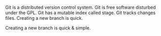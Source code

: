 Git is a distributed version control system.
Git is free software disturbed under the GPL.
Git has a mutable index called stage.
Git tracks changes files.
Creating a new branch is quick.


Creating a new branch is quick & simple.
